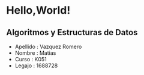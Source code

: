 # Hello,World!
## Algoritmos y Estructuras de Datos 
* Apellido : Vazquez Romero 
* Nombre : Matias
* Curso : K051 
* Legajo : 1688728 
